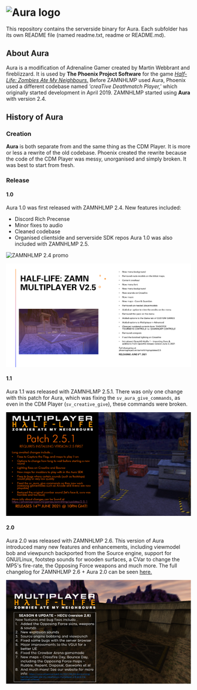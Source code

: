 # ![Aura logo](aura.png "Aura logo")

This repository contains the serverside binary for Aura. Each subfolder has its own README file
(named readme.txt, readme or README.md).

## About Aura
Aura is a modification of Adrenaline Gamer created by Martin Webbrant and fireblizzard. It is
used by **The Phoenix Project Software** for the game [*Half-Life: Zombies Ate My Neighbours.*](https://moddb.com/mods/zamnhlmp)
Before ZAMNHLMP used Aura, Phoenix used a different codebase named *'creaTive Deathmatch Player,'*
which originally started development in April 2019. ZAMNHLMP started using **Aura** with version 2.4.

## History of Aura
### Creation
**Aura** is both separate from and the same thing as the CDM Player. It is more or less a rewrite of the old
codebase. Phoenix created the rewrite because the code of the CDM Player was messy, unorganised and
simply broken. It was best to start from fresh.

### Release
#### 1.0
Aura 1.0 was first released with ZAMNHLMP 2.4. New features included:
    
  - Discord Rich Precense
  - Minor fixes to audio
  - Cleaned codebase
  - Organised clientside and serverside SDK repos
Aura 1.0 was also included with ZAMNHLMP 2.5.

![ZAMNHLMP 2.4 promo](assets/zamnhlmp-2.4.png "ZAMNHLMP 2.4 promo")

![ZAMNHLMP 2.5 promo](assets/zamnhlmp-2.5.png "ZAMNHLMP 2.5 promo")

#### 1.1
Aura 1.1 was released with ZAMNHLMP 2.5.1. There was only one change with this patch for Aura,
which was fixing the `sv_aura_give_commands`, as even in the CDM Player (`sv_creative_give`),
these commands were broken.

![ZAMNHLMP 2.5.1 promo](assets/zamnhlmp-2.5.1.png "ZAMNHLMP 2.5.1 promo")

#### 2.0
Aura 2.0 was released with ZAMNHLMP 2.6. This version of Aura introduced many new features and enhancements, including
viewmodel bob and viewpunch backported from the Source engine, support for GNU/Linux,
footstep sounds for wooden surfaces, a CVar to change the MP5's fire-rate, the Opposing Force weapons
and much more. The full changelog for ZAMNHLMP 2.6 + Aura 2.0 can be seen [here.](https://phoenixprojectsoftware.github.io/zamnhlmp/changelogs/updates/2.6.md)

![ZAMNHLMP 2.6 promo](assets/zamnhlmp-2.6.png "ZAMNHLMP 2.6 promo")


